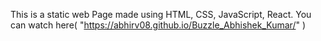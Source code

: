This is a static web Page made using HTML, CSS, JavaScript, React. 
You can watch here( <link> "https://abhirv08.github.io/Buzzle_Abhishek_Kumar/" </link> )
